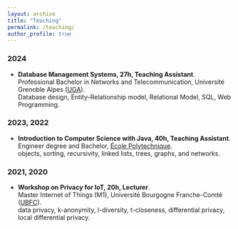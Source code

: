 ```yaml
---
layout: archive
title: "Teaching"
permalink: /teaching/
author_profile: true
---
```


### 2024
- **Database Management Systems, 27h, Teaching Assistant**.\
Professional Bachelor in Networks and Telecommunication, Université Grenoble Alpes ([UGA](https://www.univ-grenoble-alpes.fr/english/)).\
Database design, Entity-Relationship model, Relational Model, SQL, Web Programming.

### 2023, 2022
- **Introduction to Computer Science with Java, 40h, Teaching Assistant**.\
Engineer degree and Bachelor, [École Polytechnique](https://www.polytechnique.edu/en).\
objects, sorting, recursivity, linked lists, trees, graphs, and networks.

### 2021, 2020
- **Workshop on Privacy for IoT, 20h, Lecturer**.\
Master Internet of Things (M1), Université Bourgogne Franche-Comté ([UBFC](https://www.ubfc.fr/)).\
data privacy, k-anonymity, l-diversity, t-closeness, differential privacy, local differential privacy.


